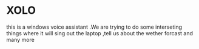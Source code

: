 # XOLO
this is a windows voice assistant .We are trying to do some interseting things where it will sing out the laptop ,tell us about the wether forcast and many more
